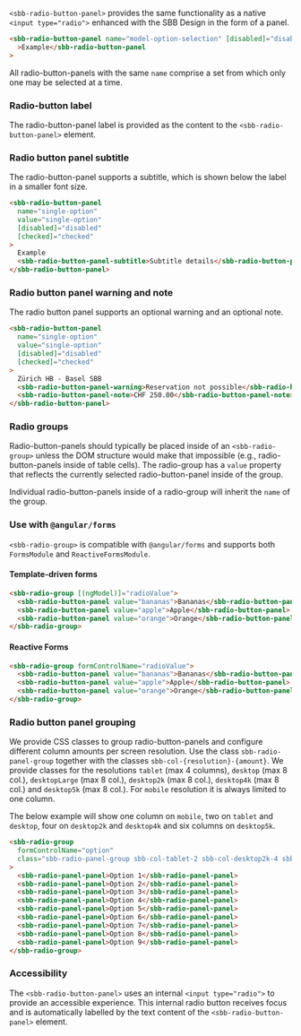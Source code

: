 `<sbb-radio-button-panel>` provides the same functionality as a native `<input type="radio">` enhanced with
the SBB Design in the form of a panel.

```html
<sbb-radio-button-panel name="model-option-selection" [disabled]="disabled" [value]="option.value"
  >Example</sbb-radio-button-panel
>
```

All radio-button-panels with the same `name` comprise a set from which only one may be selected at a time.

### Radio-button label

The radio-button-panel label is provided as the content to the `<sbb-radio-button-panel>` element.

### Radio button panel subtitle

The radio-button-panel supports a subtitle, which is shown below the label in a smaller font size.

```html
<sbb-radio-button-panel
  name="single-option"
  value="single-option"
  [disabled]="disabled"
  [checked]="checked"
>
  Example
  <sbb-radio-button-panel-subtitle>Subtitle details</sbb-radio-button-panel-subtitle>
</sbb-radio-button-panel>
```

### Radio button panel warning and note

The radio button panel supports an optional warning and an optional note.

```html
<sbb-radio-button-panel
  name="single-option"
  value="single-option"
  [disabled]="disabled"
  [checked]="checked"
>
  Zürich HB - Basel SBB
  <sbb-radio-button-panel-warning>Reservation not possible</sbb-radio-button-panel-warning>
  <sbb-radio-button-panel-note>CHF 250.00</sbb-radio-button-panel-note>
</sbb-radio-button-panel>
```

### Radio groups

Radio-button-panels should typically be placed inside of an `<sbb-radio-group>` unless the DOM structure
would make that impossible (e.g., radio-button-panels inside of table cells). The radio-group has a
`value` property that reflects the currently selected radio-button-panel inside of the group.

Individual radio-button-panels inside of a radio-group will inherit the `name` of the group.

### Use with `@angular/forms`

`<sbb-radio-group>` is compatible with `@angular/forms` and supports both `FormsModule`
and `ReactiveFormsModule`.

#### Template-driven forms

```html
<sbb-radio-group [(ngModel)]="radioValue">
  <sbb-radio-button-panel value="bananas">Bananas</sbb-radio-button-panel>
  <sbb-radio-button-panel value="apple">Apple</sbb-radio-button-panel>
  <sbb-radio-button-panel value="orange">Orange</sbb-radio-button-panel>
</sbb-radio-group>
```

#### Reactive Forms

```html
<sbb-radio-group formControlName="radioValue">
  <sbb-radio-button-panel value="bananas">Bananas</sbb-radio-button-panel>
  <sbb-radio-button-panel value="apple">Apple</sbb-radio-button-panel>
  <sbb-radio-button-panel value="orange">Orange</sbb-radio-button-panel>
</sbb-radio-group>
```

### Radio button panel grouping

We provide CSS classes to group radio-button-panels and configure different column amounts per screen
resolution. Use the class `sbb-radio-panel-group` together with the classes
`sbb-col-{resolution}-{amount}`. We provide classes for the resolutions `tablet` (max 4 columns),
`desktop` (max 8 col.), `desktopLarge` (max 8 col.), `desktop2k` (max 8 col.),
`desktop4k` (max 8 col.) and `desktop5k` (max 8 col.). For `mobile` resolution it is always
limited to one column.

The below example will show one column on `mobile`, two on `tablet` and `desktop`, four on
`desktop2k` and `desktop4k` and six columns on `desktop5k`.

```html
<sbb-radio-group
  formControlName="option"
  class="sbb-radio-panel-group sbb-col-tablet-2 sbb-col-desktop2k-4 sbb-col-desktop5k-6"
>
  <sbb-radio-panel-panel>Option 1</sbb-radio-panel-panel>
  <sbb-radio-panel-panel>Option 2</sbb-radio-panel-panel>
  <sbb-radio-panel-panel>Option 3</sbb-radio-panel-panel>
  <sbb-radio-panel-panel>Option 4</sbb-radio-panel-panel>
  <sbb-radio-panel-panel>Option 5</sbb-radio-panel-panel>
  <sbb-radio-panel-panel>Option 6</sbb-radio-panel-panel>
  <sbb-radio-panel-panel>Option 7</sbb-radio-panel-panel>
  <sbb-radio-panel-panel>Option 8</sbb-radio-panel-panel>
  <sbb-radio-panel-panel>Option 9</sbb-radio-panel-panel>
</sbb-radio-group>
```

### Accessibility

The `<sbb-radio-button-panel>` uses an internal `<input type="radio">` to provide an accessible experience.
This internal radio button receives focus and is automatically labelled by the text content of the
`<sbb-radio-button-panel>` element.
